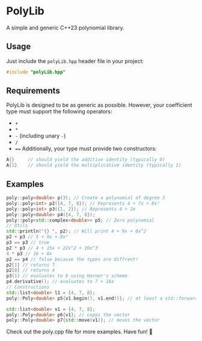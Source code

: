 # PolyLib

A simple and generic C++23 polynomial library.

## Usage

Just include the `polyLib.hpp` header file in your project:

```cpp
#include "polyLib.hpp"
```
## Requirements

PolyLib is designed to be as generic as possible. However, your coefficient type must support the following operators:
- `+`
- `*`
- `-` (including unary `-`)
- `/`
- `==`
Additionally, your type must provide two constructors:
```cpp
A{}     // should yield the additive identity (typically 0)
A{1}    // should yield the multiplicative identity (typically 1)

```
## Examples

```C++
poly::poly<double> p(3); // Create a polynomial of degree 3
poly::poly<int> p2({4, 7, 8}); // Represents 4 + 7x + 8x²
poly::poly<int> p3({1, 2}); // Represents 4 + 2x
poly::poly<double> p4({4, 7, 8});
poly::poly<std::complex<double>> p5; // Zero polynomial
// Utils
std::println("{} ", p2); // Will print 4 + 9x + 8x^2
p2 + p3 // 5 + 9x + 8x²
p3 == p3 // true
p2 * p3 // 4 + 15x + 22x^2 + 16x^3 
4 * p3 // 16 + 8x
p2 == p4 // false because the types are diffrent!
p2[1] // returns 7
p2[0] // returns 4
p3(1) // evaluates to 6 using Horner's scheme
p4.derivative(); // evaluates to 7 + 16x
// Constructions
std::list<double> l1 = {4, 7, 8};
poly::Poly<double> p5{v1.begin(), v1.end()}; // at least a std::forward_iterator is required

std::list<double> v1 = {4, 7, 8};
poly::Poly<double> p6{v1}; // copys the vector
poly::Poly<double> p7{std::move(v1)}; // moves the vector 
```
Check out the poly.cpp file for more examples.
Have fun! 🎉